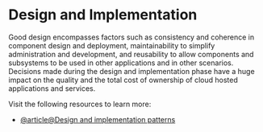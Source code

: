 # Design and Implementation

Good design encompasses factors such as consistency and coherence in component design and deployment, maintainability to simplify administration and development, and reusability to allow components and subsystems to be used in other applications and in other scenarios. Decisions made during the design and implementation phase have a huge impact on the quality and the total cost of ownership of cloud hosted applications and services.

Visit the following resources to learn more:

- [@article@Design and implementation patterns](https://learn.microsoft.com/en-us/azure/architecture/patterns/category/design-implementation)